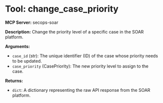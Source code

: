 # Tool: change_case_priority

**MCP Server:** secops-soar

**Description:** Change the priority level of a specific case in the SOAR platform.

**Arguments:**

*   `case_id` (str): The unique identifier (ID) of the case whose priority needs to be updated.
*   `case_priority` (CasePriority): The new priority level to assign to the case.

**Returns:**

*   `dict`: A dictionary representing the raw API response from the SOAR platform.
